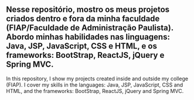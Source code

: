 Nesse repositório, mostro os meus projetos criados dentro e fora da minha faculdade (FIAP/Faculdade de Administração Paulista). Abordo minhas habilidades nas linguagens: Java, JSP, JavaScript, CSS e HTML, e os frameworks: BootStrap, ReactJS, jQuery e Spring MVC. 
-------------------------------------------------
In this repository, I show my projects created inside and outside my college (FIAP). I cover my skills in the languages: Java, JSP, JavaScript, CSS and HTML, and the frameworks: BootStrap, ReactJS, jQuery and Spring MVC. 
